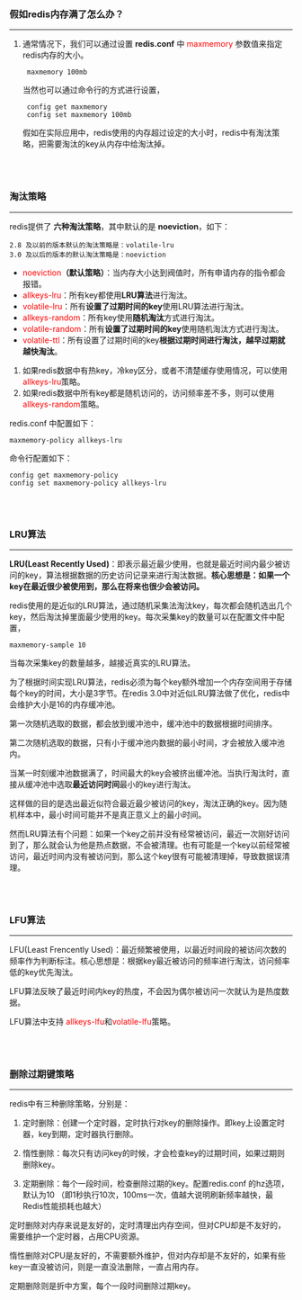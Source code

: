 ### 假如redis内存满了怎么办？
<hr>

1. 通常情况下，我们可以通过设置 **redis.conf** 中 <font color=red>maxmemory</font> 参数值来指定redis内存的大小。
   ```
    maxmemory 100mb
   ```

   当然也可以通过命令行的方式进行设置，
   ```
    config get maxmemory
    config set maxmemory 100mb
   ```
    假如在实际应用中，redis使用的内存超过设定的大小时，redis中有淘汰策略，把需要淘汰的key从内存中给淘汰掉。

<br>
<br>    


### 淘汰策略 ###
<hr/>
redis提供了 <b>六种淘汰策略</b>，其中默认的是 <b>noeviction</b>，如下：

```
2.8 及以前的版本默认的淘汰策略是：volatile-lru
3.0 及以后的版本的默认淘汰策略是：noeviction
```

* <font color=red>noeviction</font>**（默认策略）**：当内存大小达到阀值时，所有申请内存的指令都会报错。
* <font color=red>allkeys-lru</font>：所有key都使用**LRU算法**进行淘汰。
* <font color=red>volatile-lru</font>：所有**设置了过期时间的key**使用LRU算法进行淘汰。
* <font color=red>allkeys-random</font>：所有key使用**随机淘汰**方式进行淘汰。
* <font color=red>volatile-random</font>：所有**设置了过期时间的key**使用随机淘汰方式进行淘汰。
* <font color=red>volatile-ttl</font>：所有设置了过期时间的key**根据过期时间进行淘汰，越早过期就越快淘汰**。

1. 如果redis数据中有热key，冷key区分，或者不清楚缓存使用情况，可以使用 <font color=red>allkeys-lru</font>策略。
2. 如果redis数据中所有key都是随机访问的，访问频率差不多，则可以使用<font color=red>allkeys-random</font>策略。

redis.conf 中配置如下：
```
maxmemory-policy allkeys-lru
```

命令行配置如下：
```
config get maxmemory-policy
config set maxmemory-policy allkeys-lru
```
<br>
<br>

### LRU算法 ###
<hr/>

**LRU(Least Recently Used)**：即表示最近最少使用，也就是最近时间内最少被访问的key，算法根据数据的历史访问记录来进行淘汰数据。**核心思想是：如果一个key在最近很少被使用到，那么在将来也很少会被访问。**

redis使用的是近似的LRU算法，通过随机采集法淘汰key，每次都会随机选出几个key，然后淘汰掉里面最少使用的key。每次采集key的数量可以在配置文件中配置，
```
maxmemory-sample 10
```
当每次采集key的数量越多，越接近真实的LRU算法。

为了根据时间实现LRU算法，redis必须为每个key额外增加一个内存空间用于存储每个key的时间，大小是3字节。在redis 3.0中对近似LRU算法做了优化，redis中会维护大小是16的内存缓冲池。

第一次随机选取的数据，都会放到缓冲池中，缓冲池中的数据根据时间排序。

第二次随机选取的数据，只有小于缓冲池内数据的最小时间，才会被放入缓冲池内。

当某一时刻缓冲池数据满了，时间最大的key会被挤出缓冲池。当执行淘汰时，直接从缓冲池中选取**最近访问时间**最小的key进行淘汰。

这样做的目的是选出最近似符合最近最少被访问的key，淘汰正确的key。因为随机样本中，最小时间可能并不是真正意义上的最小时间。

然而LRU算法有个问题：如果一个key之前并没有经常被访问，最近一次刚好访问到了，那么就会认为他是热点数据，不会被清理。也有可能是一个key以前经常被访问，最近时间内没有被访问到，那么这个key很有可能被清理掉，导致数据误清理。

<br>
<br>

### LFU算法 ###
<hr/>
LFU(Least Frencently Used)：最近频繁被使用，以最近时间段的被访问次数的频率作为判断标注。核心思想是：根据key最近被访问的频率进行淘汰，访问频率低的key优先淘汰。

LFU算法反映了最近时间内key的热度，不会因为偶尔被访问一次就认为是热度数据。

LFU算法中支持 <font color=red>allkeys-lfu</font>和<font color=red>volatile-lfu</font>策略。

<br>
<br>

### 删除过期键策略 ###
<hr/>
redis中有三种删除策略，分别是：

1. 定时删除：创建一个定时器，定时执行对key的删除操作。即key上设置定时器，key到期，定时器执行删除。

2. 惰性删除：每次只有访问key的时候，才会检查key的过期时间，如果过期则删除key。

3. 定期删除：每个一段时间，检查删除过期的key。配置redis.conf 的hz选项，默认为10 （即1秒执行10次，100ms一次，值越大说明刷新频率越快，最Redis性能损耗也越大）

定时删除对内存来说是友好的，定时清理出内存空间，但对CPU却是不友好的，需要维护一个定时器，占用CPU资源。

惰性删除对CPU是友好的，不需要额外维护，但对内存却是不友好的，如果有些key一直没被访问，则是一直没法删除，一直占用内存。

定期删除则是折中方案，每个一段时间删除过期key。
